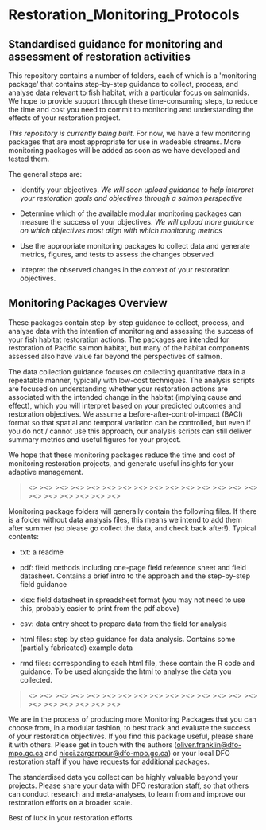 # Restoration_Monitoring_Protocols

## Standardised guidance for monitoring and assessment of restoration activities

This repository contains a number of folders, each of which is a 'monitoring package' that contains step-by-step guidance to collect, process, and analyse data relevant to fish habitat, with a particular focus on salmonids. We hope to provide support through these time-consuming steps, to reduce the time and cost you need to commit to monitoring and understanding the effects of your restoration project.

*This repository is currently being built*. For now, we have a few monitoring packages that are most appropriate for use in wadeable streams. More monitoring packages will be added as soon as we have developed and tested them.

The general steps are:

- Identify your objectives. *We will soon upload guidance to help interpret your restoration goals and objectives through a salmon perspective*
  
- Determine which of the available modular monitoring packages can measure the success of your objectives. *We will upload more guidance on which objectives most align with which monitoring metrics*
  
- Use the appropriate monitoring packages to collect data and generate metrics, figures, and tests to assess the changes observed
  
- Intepret the observed changes in the context of your restoration objectives.


## Monitoring Packages Overview

These packages contain step-by-step guidance to collect, process, and analyse data with the intention of monitoring and assessing the success of your fish habitat restoration actions. The packages are intended for restoration of Pacific salmon habitat, but many of the habitat components assessed also have value far beyond the perspectives of salmon.

The data collection guidance focuses on collecting quantitative data in a repeatable manner, typically with low-cost techniques. The analysis scripts are focused on understanding whether your restoration actions are associated with the intended change in the habitat (implying cause and effect), which you will interpret based on your predicted outcomes and restoration objectives. We assume a before-after-control-impact (BACI) format so that spatial and temporal variation can be controlled, but even if you do not / cannot use this approach, our analysis scripts can still deliver summary metrics and useful figures for your project.

We hope that these monitoring packages reduce the time and cost of monitoring restoration projects, and generate useful insights for your adaptive management.

><>  ><>  ><>  ><>  ><>  ><>  ><>  ><>  ><>  ><>  ><>  ><>  ><>  ><>  ><>  ><>  ><>  ><>  ><>  ><>  ><> 

Monitoring package folders will generally contain the following files. If there is a folder without data analysis files, this means we intend to add them after summer (so please go collect the data, and check back after!).
Typical contents:

- txt: a readme

- pdf: field methods including one-page field reference sheet and field datasheet. Contains a brief intro to the approach and the step-by-step field guidance

- xlsx: field datasheet in spreadsheet format (you may not need to use this, probably easier to print from the pdf above)

- csv: data entry sheet to prepare data from the field for analysis

- html files: step by step guidance for data analysis. Contains some (partially fabricated) example data

- rmd files: corresponding to each html file, these contain the R code and guidance. To be used alongside the html to analyse the data you collected.

><>  ><>  ><>  ><>  ><>  ><>  ><>  ><>  ><>  ><>  ><>  ><>  ><>  ><>  ><>  ><>  ><>  ><>  ><>  ><>  ><> 

We are in the process of producing more Monitoring Packages that you can choose from, in a modular fashion, to best track and evaluate the success of your restoration objectives. If you find this package useful, please share it with others. Please get in touch with the authors (oliver.franklin@dfo-mpo.gc.ca and nicci.zargarpour@dfo-mpo.gc.ca) or your local DFO restoration staff if you have requests for additional packages.

The standardised data you collect can be highly valuable beyond your projects. Please share your data with DFO restoration staff, so that others can conduct research and meta-analyses, to learn from and improve our restoration efforts on a broader scale.

Best of luck in your restoration efforts


